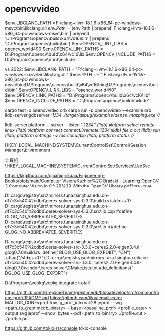 # opencvvideo

$env.LIBCLANG_PATH = F:\clang+llvm-18.1.6-x86_64-pc-windows-msvc\bin\libclang.dll
$env.Path = ($env.Path | prepend 'F:\clang+llvm-18.1.6-x86_64-pc-windows-msvc\bin' | prepend 'D:\Programs\opencv\build\x64\vc16\bin' | prepend 'D:\Programs\opencv\build\bin')
$env.OPENCV_LINK_LIBS = opencv_world490
$env.OPENCV_LINK_PATHS = D:\Programs\opencv\build\x64\vc16\lib
$env.OPENCV_INCLUDE_PATHS = D:\Programs\opencv\build\include

vs 2022:
$env:LIBCLANG_PATH = "F:\clang+llvm-18.1.6-x86_64-pc-windows-msvc\bin\libclang.dll"
$env:PATH += ";F:\clang+llvm-18.1.6-x86_64-pc-windows-msvc\bin;D:\Programs\opencv\build\x64\vc16\bin;D:\Programs\opencv\build\bin"
$env:OPENCV_LINK_LIBS = "opencv_world490"
$env:OPENCV_LINK_PATHS = "D:\Programs\opencv\build\x64\vc16\lib"
$env:OPENCV_INCLUDE_PATHS = "D:\Programs\opencv\build\include"

cargo test -p opencvvideo orb
cargo run -p opencvvideo --example orb
lldb-server gdbserver *:1234 ./target/debug/examples/dense_mapping.exe
//*

lldb-server platform --server --listen "*:1234"
(lldb) platform select remote-linux
(lldb) platform connect connect://remote:1234
(lldb) file a.out
(lldb) run
(lldb) platform settings -w /usr/local/bin
(lldb) platform status
//*

HKEY_LOCAL_MACHINE\SYSTEM\CurrentControlSet\Control\Session Manager\Environment

计算机\HKEY_LOCAL_MACHINE\SYSTEM\CurrentControlSet\Services\UsoSvc


https://kkgithub.com/gigahidjrikaaa/Engineering-Books/blob/main/Computer Vision/Kaehler%2C Bradski - Learning OpenCV 3 Computer Vision in C%2B%2B With the OpenCV Library.pdf?raw=true


D:\.cargo\registry\src\mirrors.tuna.tsinghua.edu.cn-df7c3c540f42cdbd\ceres-solver-sys-0.3.0\build.rs
/std:c++17
D:\.cargo\registry\src\mirrors.tuna.tsinghua.edu.cn-df7c3c540f42cdbd\ceres-solver-sys-0.3.0\src\lib.cpp
#define GLOG_NO_ABBREVIATED_SEVERITIES
D:\.cargo\registry\src\mirrors.tuna.tsinghua.edu.cn-df7c3c540f42cdbd\ceres-solver-sys-0.3.0\src\lib.h
#define GLOG_NO_ABBREVIATED_SEVERITIES

D:\.cargo\registry\src\mirrors.tuna.tsinghua.edu.cn-df7c3c540f42cdbd\ceres-solver-src-0.3.0+ceres2.2.0-eigen3.4.0-glog0.7.0\build.rs
.define("GLOG_USE_GLOG_EXPORT", "ON")
.cflag("/std:c++17")
D:\.cargo\registry\src\mirrors.tuna.tsinghua.edu.cn-df7c3c540f42cdbd\ceres-solver-src-0.3.0+ceres2.2.0-eigen3.4.0-glog0.7.0\vendor\ceres-solver\CMakeLists.txt
add_definitions("-DGLOG_USE_GLOG_EXPORT")

D:\Programs\vcpkg\vcpkg integrate install


https://github.com/GreptimeTeam/greptimedb/blob/develop/src/common/mem-prof/README.md
https://github.com/tikv/jemallocator
MALLOC_CONF=prof:true,lg_prof_interval:28
jeprof --svg <path_to_greptimedb_binary> --base=<baseline_prof> <profile_data> > output.svg
jeprof --show_bytes --pdf <path_to_binary> ./profile.out > ./profile.pdf


https://github.com/tokio-rs/console
tokio-console
